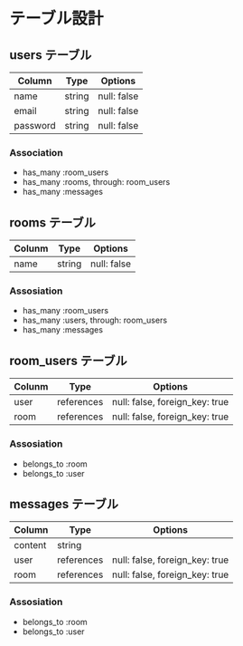 # テーブル設計

## users テーブル

| Column   | Type   | Options     | 
| -------- | ------ | ----------- | 
| name     | string | null: false | 
| email    | string | null: false | 
| password | string | null: false | 

### Association

- has_many :room_users
- has_many :rooms, through: room_users
- has_many :messages

## rooms テーブル

| Colunm | Type   | Options     | 
| ------ | ------ | ----------- | 
| name   | string | null: false | 

### Assosiation

- has_many :room_users
- has_many :users, through: room_users
- has_many :messages

## room_users テーブル

| Colunm | Type       | Options                        | 
| ------ | ---------- | ------------------------------ | 
| user   | references | null: false, foreign_key: true | 
| room   | references | null: false, foreign_key: true | 

### Assosiation

- belongs_to :room
- belongs_to :user

## messages テーブル

| Column  | Type       | Options                        |
| ------- | ---------- | ------------------------------ |
| content | string     |                                |
| user    | references | null: false, foreign_key: true |
| room    | references | null: false, foreign_key: true |

### Assosiation

- belongs_to :room
- belongs_to :user
